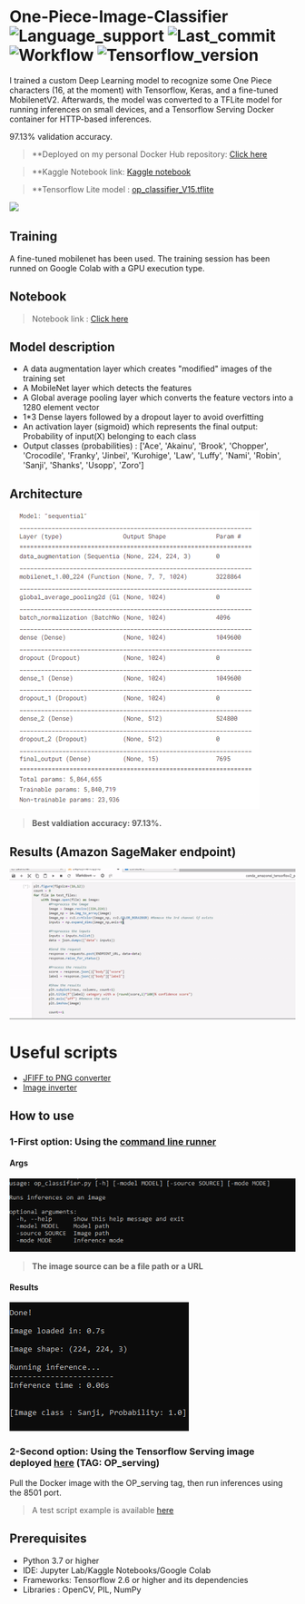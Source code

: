 # One-Piece-Image-Classifier ![Language_support](https://img.shields.io/pypi/pyversions/Tensorflow) ![Last_commit](https://img.shields.io/github/last-commit/JustSecret123/Human-pose-estimation) ![Workflow](https://img.shields.io/github/workflow/status/JustSecret123/Human-pose-estimation/Pylint/main) ![Tensorflow_version](https://img.shields.io/badge/Tensorflow%20version-2.6.2-orange)

I trained a custom Deep Learning model to recognize some One Piece characters (16, at the moment) with Tensorflow, Keras, and a fine-tuned MobilenetV2.
Afterwards, the model was converted to a TFLite model for running inferences on small devices, and a Tensorflow Serving Docker container for HTTP-based inferences.

97.13% validation accuracy.

> **Deployed on my personal Docker Hub repository: [Click here](https://hub.docker.com/repository/docker/ibrahimserouis/my-tensorflow-models)

> **Kaggle Notebook link:  [Kaggle notebook](https://www.kaggle.com/ibrahimserouis99/one-piece-image-classifier-notebook)

> **Tensorflow Lite model : [op_classifier_V15.tflite](https://drive.google.com/file/d/1-xTYqv10IQmV0FS3ftYH6LeTbE86dlkT/view?usp=sharing)

<a href="https://www.linkedin.com/in/ibrahim-serouis-b05378181/">
  <img src="https://img.shields.io/badge/LinkedIn-Ibrahim%20Serouis-blue?link=http://left&link=http://right)"/>
</a>


## Training 

A fine-tuned mobilenet has been used. The training session has been runned on Google Colab with a GPU execution type. 

## Notebook 

> Notebook link : [Click here](one-piece-image-classifier-notebook.ipynb)

## Model description

- A data augmentation layer which creates "modified" images of the training set
- A MobileNet layer which detects the features
- A Global average pooling layer which converts the feature vectors into a 1280 element vector
- 1*3 Dense layers followed by a dropout layer to avoid overfitting
- An activation layer (sigmoid) which represents the final output: Probability of input(X) belonging to each class
- Output classes (probabilities) : ['Ace', 'Akainu', 'Brook', 'Chopper', 'Crocodile', 'Franky', 'Jinbei', 'Kurohige', 'Law', 'Luffy', 'Nami', 'Robin', 'Sanji', 'Shanks', 'Usopp', 'Zoro']

## Architecture

![Model architecture](Screenshots/Model_summary_new.PNG)
> **Best valdiation accuracy: 97.13%.**

## Results (Amazon SageMaker endpoint)

![Results](Screenshots/One%20Piece%20image%20classifier.gif)

# Useful scripts 
- [JFIFF to PNG converter](/Scripts/convert_jfif_to_png.py)
- [Image inverter](Scripts/invert_images.py)

## How to use 

### 1-First option: Using the [command line runner](Scripts/op_classifier.py)

#### Args 

![Args](Screenshots/command_line_args.PNG)

> **The image source can be a file path or a URL**

#### Results 
![Results](Screenshots/command_line_results.PNG)

### 2-Second option: Using the Tensorflow Serving image deployed [here](https://hub.docker.com/repository/docker/ibrahimserouis/my-tensorflow-models) (**TAG: OP_serving**)

Pull the Docker image with the OP_serving tag, then run inferences using the 8501 port. 

> A test script example is available [here](/Scripts/Prediction_OP_Model_Test.py)


## Prerequisites

- Python 3.7 or higher 
- IDE: Jupyter Lab/Kaggle Notebooks/Google Colab 
- Frameworks: Tensorflow 2.6 or higher and its dependencies
- Libraries : OpenCV, PIL, NumPy
